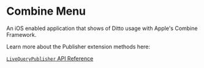 # Combine Menu

An iOS enabled application that shows of Ditto usage with Apple's Combine Framework.

Learn more about the Publisher extension methods here:

[`LiveQueryPublisher` API Reference](https://software.ditto.live/cocoa/DittoSwift/1.1.2/api-reference/Classes/DittoPendingCursorOperation/LiveQueryPublisher.html)
